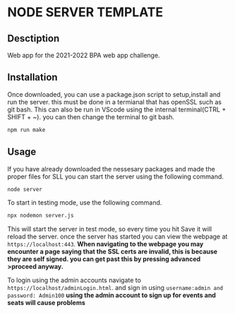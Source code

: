 # NODE SERVER TEMPLATE

## Desctiption

Web app for the 2021-2022 BPA web app challenge.

## Installation

Once downloaded, you can use a package.json script to setup,install and run the server. this must be done in a termianal that has openSSL such as git bash. This can also be run in VScode using the internal terminal(CTRL + SHIFT + ~). you can then change the terminal to git bash.
```bash
npm run make
```


## Usage

If you have already downloaded the nessesary packages and made the proper files for SLL you can start the server using the following command.

```bash
node server
```

To start in testing mode, use the following command.

```bash 
npx nodemon server.js
```
This will start the server in test mode, so every time you hit Save it will reload the server.
once the server has started you can view the webpage at
```https://localhost:443```.
**When navigating to the webpage you may encounter a page saying that the SSL certs are invalid, this is because they are self signed. you can get past this by pressing advanced >proceed anyway.**

To login using the admin accounts navigate to 
```https://localhost/adminLogin.html```.
and sign in using ```username:admin and password: Admin100``` 
**using the admin account to sign up for events and seats will cause problems**
